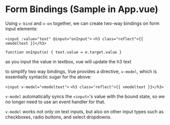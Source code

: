 <h1>Form Bindings (Sample in App.vue)</h1>

Using `v-bind` and `v-on` together, we can create two-way bindings on form input elements:

`<input :value="text" @input="onInput">`
`<h3 class="reflect">{{ vmodeltext }}</h3>`

`function onInput(e) {
  text.value = e.target.value
}`

as you input the value in textbox, vue will update the h3 text

to simplify two way bindings, Vue provides a directive, `v-model`,
which is essentially syntactic sugar for the above:

`<input v-model="vmodeltext">`
`<h3 class="reflect">{{ vmodeltext }}</h3>`

`v-model` automatically syncs the `<input>`'s value with the bound state, so we no longer need to use an event handler for that.

`v-model` works not only on text inputs, but also on other input types such as checkboxes, radio buttons, and select dropdowns.

